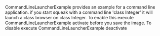 CommandLineLauncherExample provides an example for a command line application. if you start squeak with a command line 'class Integer' it will launch a class browser on class Integer.
To enable this execute
CommandLineLauncherExample activate
before you save the image.
To disable execute
CommandLineLauncherExample deactivate